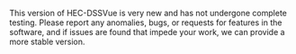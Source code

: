 This version of HEC-DSSVue is very new and has not undergone complete testing. Please report any anomalies, bugs, or requests for features in the software, and if issues are found that impede your work, we can provide a more stable version.

